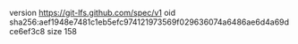 version https://git-lfs.github.com/spec/v1
oid sha256:aef1948e7481c1eb5efc974121973569f029636074a6486ae6d4a69dce6ef3c8
size 158
